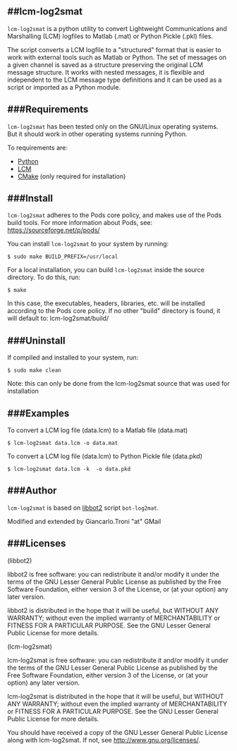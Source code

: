 ##lcm-log2smat
-----

  `lcm-log2smat` is a python utility to convert Lightweight Communications and
  Marshalling (LCM) logfiles to Matlab (.mat) or Python Pickle (.pkl) files.

  The script converts a LCM logfile to a "structured" format that is easier to
  work with external tools such as Matlab or Python. The set of messages on a
  given channel is saved as a structure preserving the original LCM message
  structure. It works with nested messages, it is flexible and independent to
  the LCM message type definitions and it can be used as a script or imported
  as a Python module.


###Requirements
-----

  `lcm-log2smat` has been tested only on the GNU/Linux operating systems.
  But it should work in other operating systems running Python.

  To requirements are:
  * [Python](https://www.python.org/)
  * [LCM](https://lcm-proj.github.io/)  
  * [CMake](http://www.cmake.org/) (only required for installation) 


###Install
-----

  `lcm-log2smat` adheres to the Pods core policy, and makes use of the Pods
  build tools. For more information about Pods, see:
  https://sourceforge.net/p/pods/

  You can install `lcm-log2smat` to your system by running:

    $ sudo make BUILD_PREFIX=/usr/local

  For a local installation, you can build `lcm-log2smat` inside the source
  directory. To do this, run:

    $ make
  
  In this case, the executables, headers, libraries, etc. will be installed
  according to the Pods core policy. If no other "build" directory is found,
  it will default to: lcm-log2smat/build/


###Uninstall
-----

  If compiled and installed to your system, run:

    $ sudo make clean

  Note: this can only be done from the lcm-log2smat source that was used for
  installation


###Examples
-----

  To convert a LCM log file (data.lcm) to a Matlab file (data.mat)

    $ lcm-log2smat data.lcm -o data.mat


  To convert a LCM log file (data.lcm) to Python Pickle file (data.pkd)

    $ lcm-log2smat data.lcm -k  -o data.pkd


###Author
-----

  `lcm-log2smat` is based on [libbot2](https://code.google.com/p/libbot/)
  script `bot-log2mat`.

  Modified and extended by Giancarlo.Troni "at" GMail


###Licenses
-----

(libbot2)

  libbot2 is free software: you can redistribute it and/or modify
  it under the terms of the GNU Lesser General Public License as published 
  by the Free Software Foundation, either version 3 of the License, or
  (at your option) any later version.

  libbot2 is distributed in the hope that it will be useful,
  but WITHOUT ANY WARRANTY; without even the implied warranty of
  MERCHANTABILITY or FITNESS FOR A PARTICULAR PURPOSE.  See the
  GNU Lesser General Public License for more details.


(lcm-log2smat)

  lcm-log2smat is free software: you can redistribute it and/or modify
  it under the terms of the GNU Lesser General Public License as published 
  by the Free Software Foundation, either version 3 of the License, or
  (at your option) any later version.

  lcm-log2smat is distributed in the hope that it will be useful,
  but WITHOUT ANY WARRANTY; without even the implied warranty of
  MERCHANTABILITY or FITNESS FOR A PARTICULAR PURPOSE.  See the
  GNU Lesser General Public License for more details.


  You should have received a copy of the GNU Lesser General Public License
  along with lcm-log2smat.  If not, see <http://www.gnu.org/licenses/>.
